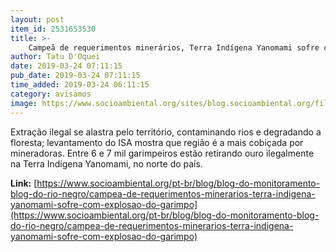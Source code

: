 ```yaml
---
layout: post
item_id: 2531653530
title: >-
    Campeã de requerimentos minerários, Terra Indígena Yanomami sofre com explosão do garimpo
author: Tatu D'Oquei
date: 2019-03-24 07:11:15
pub_date: 2019-03-24 07:11:15
time_added: 2019-03-24 06:11:15
category: avisamos
image: https://www.socioambiental.org/sites/blog.socioambiental.org/files/styles/twitter-card/public/blogs/09_rogerioassis-isa_rs20035.jpg?itok=XTFBsYY_
---
```


Extração ilegal se alastra pelo território, contaminando rios e degradando a floresta; levantamento do ISA mostra que região é a mais cobiçada por mineradoras. Entre 6 e 7 mil garimpeiros estão retirando ouro ilegalmente na Terra Indígena Yanomami, no norte do país.

**Link:** [https://www.socioambiental.org/pt-br/blog/blog-do-monitoramento-blog-do-rio-negro/campea-de-requerimentos-minerarios-terra-indigena-yanomami-sofre-com-explosao-do-garimpo](https://www.socioambiental.org/pt-br/blog/blog-do-monitoramento-blog-do-rio-negro/campea-de-requerimentos-minerarios-terra-indigena-yanomami-sofre-com-explosao-do-garimpo)

